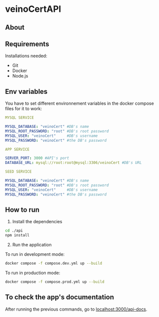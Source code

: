 # veinoCertAPI

## About

## Requirements

Installations needed:

- Git
- Docker
- Node.js

## Env variables

You have to set different environnement variables in the docker compose files for it to work:

```yml
MYSQL SERVICE

MYSQL_DATABASE: "veinoCert" #DB's name
MYSQL_ROOT_PASSWORD: "root" #DB's root password
MYSQL_USER: "veinoCert"     #DB's username
MYSQL_PASSWORD: "veinoCert" #the DB's password

APP SERVICE

SERVER_PORT: 3000 #API's port
DATABASE_URL: mysql://root:root@mysql:3306/veinoCert #DB's URL

SEED SERVICE

MYSQL_DATABASE: "veinoCert" #DB's name
MYSQL_ROOT_PASSWORD: "root" #DB's root password
MYSQL_USER: "veinoCert"     #DB's username
MYSQL_PASSWORD: "veinoCert" #the DB's password
```

## How to run

1. Install the dependencies

```bash
cd ./api
npm install
```

2. Run the application

To run in development mode:

```bash
docker compose -f compose.dev.yml up --build
```

To run in production mode:

```bash
docker compose -f compose.prod.yml up --build
```

## To check the app's documentation

After running the previous commands, go to [localhost:3000/api-docs](localhost:3000/api-docs).
